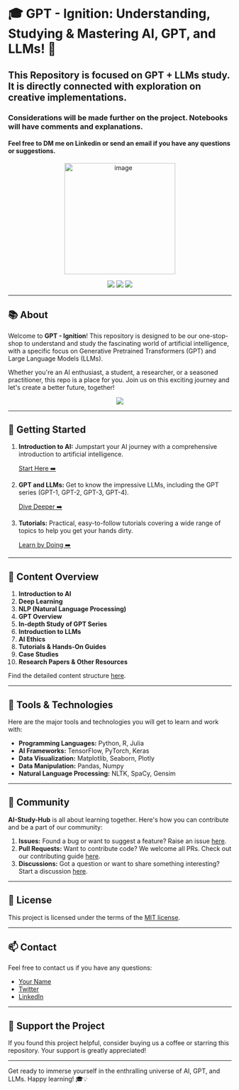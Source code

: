 # 🎓 GPT - Ignition: Understanding, Studying & Mastering AI, GPT, and LLMs! 🧠

## This Repository is focused on GPT + LLMs study. It is directly connected with exploration on creative implementations.

### Considerations will be made further on the project. Notebooks will have comments and explanations.
#### Feel free to DM me on Linkedin or send an email if you have any questions or suggestions.

<p align="center">
  <img src="https://www.microsoft.com/en-us/research/uploads/prod/2020/07/newsletter-option-8-neural-network-3-1-640x360.png" alt="image" width="250"/>
</p>

<p align="center">
    <img src="https://img.shields.io/badge/study%3F-yes!-brightgreen">
    <img src="https://img.shields.io/badge/GPT%3F-is%20awesome-blue">
    <img src="https://img.shields.io/badge/Do%20I%20know%20what%20I'm%20doing-I%20have%20half%20an%20idea-red">
</p>

---

## 📚 About

Welcome to **GPT - Ignition**! This repository is designed to be our one-stop-shop to understand and study the fascinating world of artificial intelligence, with a specific focus on Generative Pretrained Transformers (GPT) and Large Language Models (LLMs).

Whether you're an AI enthusiast, a student, a researcher, or a seasoned practitioner, this repo is a place for you. Join us on this exciting journey and let's create a better future, together!

<p align="center">
  <img src="https://cdn.leonardo.ai/users/7277ef1e-ff90-4a14-9e4d-26bbc0d2c6c6/generations/ba6ecf1f-753f-448f-b10a-5e5db133418c/Leonardo_Signature_A_bronze_statue_of_a_tall_man_stands_in_awe_2.jpg"/>
</p>

---

## 🚀 Getting Started

1. **Introduction to AI:** Jumpstart your AI journey with a comprehensive introduction to artificial intelligence.

    [Start Here ➡️](link-to-intro-to-ai.com)

2. **GPT and LLMs:** Get to know the impressive LLMs, including the GPT series (GPT-1, GPT-2, GPT-3, GPT-4).

    [Dive Deeper ➡️](link-to-gpt-and-llms.com)

3. **Tutorials:** Practical, easy-to-follow tutorials covering a wide range of topics to help you get your hands dirty.

    [Learn by Doing ➡️](link-to-tutorials.com)

---

## 📂 Content Overview

1. **Introduction to AI**
2. **Deep Learning**
3. **NLP (Natural Language Processing)**
4. **GPT Overview**
5. **In-depth Study of GPT Series**
6. **Introduction to LLMs**
7. **AI Ethics**
8. **Tutorials & Hands-On Guides**
9. **Case Studies**
10. **Research Papers & Other Resources**

Find the detailed content structure [here](link-to-detailed-content-structure.com).

---

## 🧰 Tools & Technologies

Here are the major tools and technologies you will get to learn and work with:

- **Programming Languages:** Python, R, Julia
- **AI Frameworks:** TensorFlow, PyTorch, Keras
- **Data Visualization:** Matplotlib, Seaborn, Plotly
- **Data Manipulation:** Pandas, Numpy
- **Natural Language Processing:** NLTK, SpaCy, Gensim

---

## 👥 Community

**AI-Study-Hub** is all about learning together. Here's how you can contribute and be a part of our community:

1. **Issues:** Found a bug or want to suggest a feature? Raise an issue [here](link-to-issues.com).
2. **Pull Requests:** Want to contribute code? We welcome all PRs. Check out our contributing guide [here](link-to-contributing-guide.com).
3. **Discussions:** Got a question or want to share something interesting? Start a discussion [here](link-to-discussions.com).

---

## 📃 License



This project is licensed under the terms of the [MIT license](link-to-license.com).

---

## 📫 Contact

Feel free to contact us if you have any questions:

- [Your Name](mailto:your-email@example.com)
- [Twitter](your-twitter-link)
- [LinkedIn](your-linkedin-link)

---

## 💙 Support the Project

If you found this project helpful, consider buying us a coffee or starring this repository. Your support is greatly appreciated!

---

Get ready to immerse yourself in the enthralling universe of AI, GPT, and LLMs. Happy learning! 🎓💡
